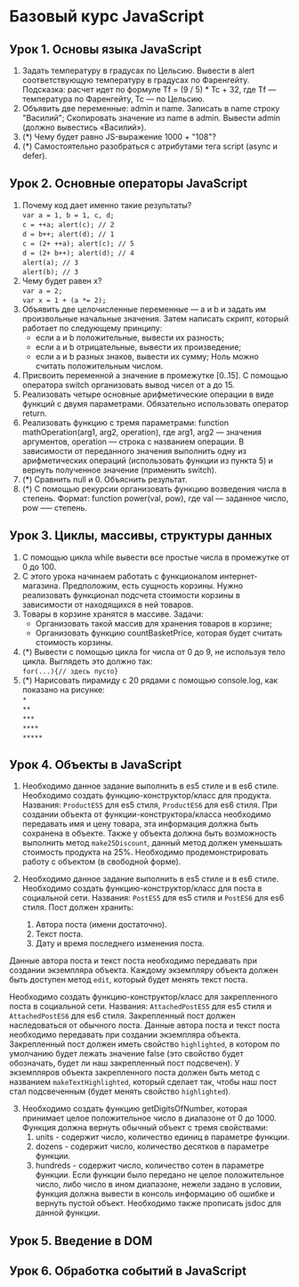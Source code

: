 # Базовый курс JavaScript
## Урок 1. Основы языка JavaScript
1. Задать температуру в градусах по Цельсию. Вывести в alert соответствующую температуру в
градусах по Фаренгейту. Подсказка: расчет идет по формуле Tf = (9 / 5) * Tc + 32, где Tf —
температура по Фаренгейту, Tc — по Цельсию.
2. Объявить две переменные: admin и name. Записать в name строку "Василий"; Скопировать
значение из name в admin. Вывести admin (должно вывестись «Василий»).
3. (*) Чему будет равно JS-выражение 1000 + "108"?
4. (*) Самостоятельно разобраться с атрибутами тега script (async и defer).

## Урок 2. Основные операторы JavaScript
1. Почему код дает именно такие результаты?<br>
`var a = 1, b = 1, c, d;`<br>
`c = ++a; alert(c); // 2`<br>
`d = b++; alert(d); // 1`<br>
`c = (2+ ++a); alert(c); // 5`<br>
`d = (2+ b++); alert(d); // 4`<br>
`alert(a); // 3`<br>
`alert(b); // 3`<br>
2. Чему будет равен x?<br>
`var a = 2;`<br>
`var x = 1 + (a *= 2);`<br>
3. Объявить две целочисленные переменные — a и b и задать им произвольные начальные
значения. Затем написать скрипт, который работает по следующему принципу:
    - если a и b положительные, вывести их разность;
    - если а и b отрицательные, вывести их произведение;
    - если а и b разных знаков, вывести их сумму;
Ноль можно считать положительным числом.
4. Присвоить переменной а значение в промежутке [0..15]. С помощью оператора switch
организовать вывод чисел от a до 15.
5. Реализовать четыре основные арифметические операции в виде функций с двумя
параметрами. Обязательно использовать оператор return.
6. Реализовать функцию с тремя параметрами: function mathOperation(arg1, arg2, operation),
где arg1, arg2 — значения аргументов, operation — строка с названием операции. В
зависимости от переданного значения выполнить одну из арифметических операций
(использовать функции из пункта 5) и вернуть полученное значение (применить switch).
7. (*) Сравнить null и 0. Объяснить результат.
8. (*) С помощью рекурсии организовать функцию возведения числа в степень. Формат: function
power(val, pow), где val — заданное число, pow –— степень.

## Урок 3. Циклы, массивы, структуры данных
1. С помощью цикла while вывести все простые числа в промежутке от 0 до 100.
2. С этого урока начинаем работать с функционалом интернет-магазина. Предположим, есть
 сущность корзины. Нужно реализовать функционал подсчета стоимости корзины в
 зависимости от находящихся в ней товаров.
3. Товары в корзине хранятся в массиве. Задачи:
    - Организовать такой массив для хранения товаров в корзине;
    - Организовать функцию countBasketPrice, которая будет считать стоимость корзины.
4. (*) Вывести с помощью цикла for числа от 0 до 9, не используя тело цикла. Выглядеть это
 должно так:<br>
 `for(...){// здесь пусто}`<br>
5. (*) Нарисовать пирамиду с 20 рядами с помощью console.log, как показано на рисунке:<br>
 `*`<br>
 `**`<br>
 `***`<br>
 `****`<br>
 `*****`<br>

## Урок 4. Объекты в JavaScript
1. Необходимо данное задание выполнить в es5 стиле и в es6 стиле.
 Необходимо создать функцию-конструктор/класс для продукта.
 Названия: `ProductES5` для es5 стиля, `ProductES6` для es6 стиля.
 При создании объекта от функции-конструктора/класса необходимо передавать имя
 и цену товара, эта информация должна быть сохранена в объекте.
 Также у объекта должна быть возможность выполнить метод `make25Discount`, данный
 метод должен уменьшать стоимость продукта на 25%.
 Необходимо продемонстрировать работу с объектом (в свободной форме).

2. Необходимо данное задание выполнить в es5 стиле и в es6 стиле.
 Необходимо создать функцию-конструктор/класс для поста в социальной сети.
 Названия: `PostES5` для es5 стиля и `PostES6` для es6 стиля.
 Пост должен хранить:
    1. Автора поста (имени достаточно).
    2. Текст поста.
    3. Дату и время последнего изменения поста.
    
 Данные автора поста и текст поста необходимо передавать при создании
 экземпляра объекта.
 Каждому экземпляру объекта должен быть доступен метод `edit`, который будет
 менять текст поста.

 Необходимо создать функцию-конструктор/класс для закрепленного поста в
 социальной сети.
 Названия: `AttachedPostES5` для es5 стиля и `AttachedPostES6` для es6 стиля.
 Закрепленный пост должен наследоваться от обычного поста.
 Данные автора поста и текст поста необходимо передавать при создании
 экземпляра объекта.
 Закрепленный пост должен иметь свойство `highlighted`, в котором по умолчанию
 будет лежать значение false (это свойство будет обозначать, будет ли наш
 закрепленный пост подсвечен).
 У экземпляров объекта закрепленного поста должен быть метод с названием
 `makeTextHighlighted`, который сделает так, чтобы наш пост стал подсвеченным
 (будет менять свойство `highlighted`).

3. Необходимо создать функцию getDigitsOfNumber, которая принимает целое
 положительное число в диапазоне от 0 до 1000.
 Функция должна вернуть обычный объект с тремя свойствами:
    1. units - содержит число, количество единиц в параметре функции.
    2. dozens - содержит число, количество десятков в параметре функции.
    3. hundreds - содержит число, количество сотен в параметре функции.
 Если функции было передано не целое положительное число, либо число в ином
 диапазоне, нежели задано в условии, функция должна вывести в консоль информацию
 об ошибке и вернуть пустой объект.
 Необходимо также прописать jsdoc для данной функции.

## Урок 5. Введение в DOM

## Урок 6. Обработка событий в JavaScript